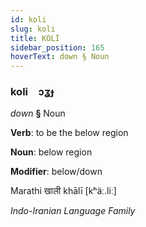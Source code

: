 ```yaml
---
id: koli
slug: koli
title: KOLİ
sidebar_position: 165
hoverText: down § Noun
---
```


### koli&emsp;<span kind="abugida">ɔʓɟ</span>

*down* **§** Noun

**Verb**: to be the below region

**Noun**: below region

**Modifier**: below/down

Marathi खाली khālī [kʰäː.liː]

*Indo-Iranian Language Family*